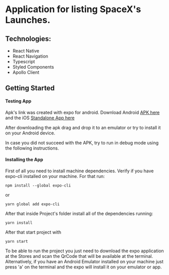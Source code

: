 # Application for listing SpaceX's Launches.

## Technologies:

- React Native
- React Navigation
- Typescript
- Styled Components
- Apollo Client

## Getting Started

#### Testing App
Apk's link was created with expo for android. Download Android [APK here](https://expo.io/artifacts/e625cf75-d3f4-448d-9330-82e4482e6886) and the iOS [Standalone App here](https://expo.io/artifacts/dfa2399d-5a8a-4222-b10f-ae92fda32b72)



After downloading the apk drag and drop it to an emulator or try to install it on your Android device.

In case you did not succeed with the APK, try to run in debug mode using the following instructions.

#### Installing the App
First of all you need to install machine dependencies.
Verify if you have expo-cli installed on your machine.
For that run:

```
npm install --global expo-cli 
```

or

```
yarn global add expo-cli 
```
After that inside Project's folder install all of the dependencies running:

```
yarn install
```
After that start project with
```
yarn start
```
To be able to run the project you just need to download the expo application at the Stores and scan the QrCode that will be available at the terminal.
Alternatively, if you have an Android Emulator installed on your machine just press 'a' on the terminal and the expo will install it on your emulator or app.
